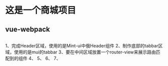 # 这是一个商城项目
## vue-webpack
##
1、完成Header区域，使用的是Mint-ui中俄Header组件
2、制作底部的tabbar区域，使用的是mui的tabbar
3、要在中间区域放置一个router-view来展示路由匹配到的组件
4、
5、
6、
7、